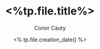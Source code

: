 ---
tags :
author : Conor Cauty
date : <% tp.file.creation_date() %>
title: <%tp.file.title%>
listings-no-page-break: true
geometry: "left=2cm,right=2cm,top=2cm,bottom=2cm"
output:
  pdf: 
    pandoc_args: ["--from=markdown+hard_line_breaks"]
    pdf-engine: xelatex
    output: <%tp.file.title%>.pdf
    from: markdown
    listings: true
---
